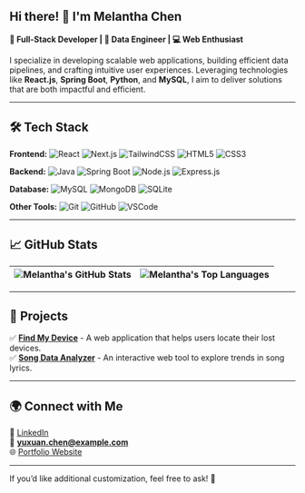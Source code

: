 ## **Hi there! 👋 I'm Melantha Chen**  
**🚀 Full-Stack Developer | 🎯 Data Engineer | 💻 Web Enthusiast**  

I specialize in developing scalable web applications, building efficient data pipelines, and crafting intuitive user experiences. Leveraging technologies like **React.js**, **Spring Boot**, **Python**, and **MySQL**, I aim to deliver solutions that are both impactful and efficient.

---

## **🛠️ Tech Stack**
**Frontend:** ![React](https://img.shields.io/badge/React-%2320232a.svg?style=flat&logo=react&logoColor=%2361DAFB) ![Next.js](https://img.shields.io/badge/Next.js-000?style=flat&logo=nextdotjs&logoColor=white) ![TailwindCSS](https://img.shields.io/badge/TailwindCSS-%2338B2AC.svg?style=flat&logo=tailwind-css&logoColor=white) ![HTML5](https://img.shields.io/badge/HTML5-E34F26?style=flat&logo=html5&logoColor=white) ![CSS3](https://img.shields.io/badge/CSS3-%231572B6.svg?style=flat&logo=css3&logoColor=white)  

**Backend:** ![Java](https://img.shields.io/badge/Java-%23ED8B00.svg?style=flat&logo=openjdk&logoColor=white) ![Spring Boot](https://img.shields.io/badge/Spring%20Boot-%236DB33F.svg?style=flat&logo=spring&logoColor=white) ![Node.js](https://img.shields.io/badge/Node.js-43853D?style=flat&logo=node.js&logoColor=white) ![Express.js](https://img.shields.io/badge/Express.js-404D59?style=flat&logo=express)  

**Database:** ![MySQL](https://img.shields.io/badge/MySQL-%2300f.svg?style=flat&logo=mysql&logoColor=white) ![MongoDB](https://img.shields.io/badge/MongoDB-%2347A248.svg?style=flat&logo=mongodb&logoColor=white) ![SQLite](https://img.shields.io/badge/SQLite-%2307405e.svg?style=flat&logo=sqlite&logoColor=white)  

**Other Tools:** ![Git](https://img.shields.io/badge/Git-%23F05033.svg?style=flat&logo=git&logoColor=white) ![GitHub](https://img.shields.io/badge/GitHub-%23121011.svg?style=flat&logo=github&logoColor=white) ![VSCode](https://img.shields.io/badge/VSCode-%23007ACC.svg?style=flat&logo=visual-studio-code&logoColor=white)

---

## **📈 GitHub Stats**
| <img align="center" src="https://github-readme-stats.vercel.app/api?username=Melantha-Chen&show_icons=true&theme=radical" alt="Melantha's GitHub Stats" /> | <img align="center" src="https://github-readme-stats.vercel.app/api/top-langs/?username=Melantha-Chen&layout=compact&theme=radical" alt="Melantha's Top Languages" /> |
|:---:|:---:|

---

## **🎯 Projects**
✅ **[Find My Device](https://github.com/Melantha-Chen/FindMyDevice)** - A web application that helps users locate their lost devices.  
✅ **[Song Data Analyzer](https://github.com/Melantha-Chen/Song-Data-Analyzer)** - An interactive web tool to explore trends in song lyrics.

---

## **🌍 Connect with Me**
💼 [LinkedIn](https://www.linkedin.com/in/yuxuan-chen-739160245/)  
📧 **yuxuan.chen@example.com**  
🌐 [Portfolio Website](https://melantha-chen.com)  

---

If you’d like additional customization, feel free to ask! 🚀

